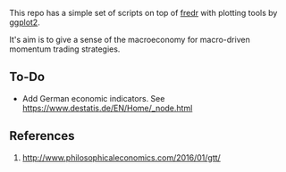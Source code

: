 This repo has a simple set of scripts on top of [fredr](https://github.com/sboysel/fredr) with plotting 
tools by [ggplot2](https://github.com/tidyverse/ggplot2).

It's aim is to give a sense of the macroeconomy for macro-driven momentum trading strategies.

## To-Do

- Add German economic indicators. See https://www.destatis.de/EN/Home/_node.html

## References

1. http://www.philosophicaleconomics.com/2016/01/gtt/
